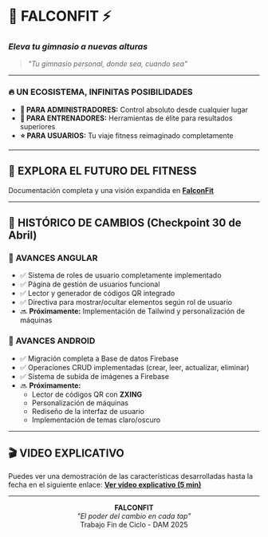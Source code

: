 # 🦅 **FALCONFIT** ⚡
### *Eleva tu gimnasio a nuevas alturas*

> *"Tu gimnasio personal, donde sea, cuando sea"*

---

### 🔥 **UN ECOSISTEMA, INFINITAS POSIBILIDADES**

* **👑 PARA ADMINISTRADORES:** Control absoluto desde cualquier lugar
* **💪 PARA ENTRENADORES:** Herramientas de élite para resultados superiores
* **⭐ PARA USUARIOS:** Tu viaje fitness reimaginado completamente

---

## 🔮 **EXPLORA EL FUTURO DEL FITNESS**

Documentación completa y una visión expandida en [**FalconFit**](https://spot-blender-599.notion.site/FalconFit-Anteproyecto-1c709765661b80608fd1ce0dc778cafa)

---

## 📝 **HISTÓRICO DE CAMBIOS (Checkpoint 30 de Abril)**

### 🔄 **AVANCES ANGULAR**
* ✅ Sistema de roles de usuario completamente implementado
* ✅ Página de gestión de usuarios funcional
* ✅ Lector y generador de códigos QR integrado
* ✅ Directiva para mostrar/ocultar elementos según rol de usuario
* 🔜 **Próximamente:** Implementación de Tailwind y personalización de máquinas

### 📱 **AVANCES ANDROID**
* ✅ Migración completa a Base de datos Firebase
* ✅ Operaciones CRUD implementadas (crear, leer, actualizar, eliminar)
* ✅ Sistema de subida de imágenes a Firebase
* 🔜 **Próximamente:** 
  * Lector de códigos QR con **ZXING**
  * Personalización de máquinas
  * Rediseño de la interfaz de usuario
  * Implementación de temas claro/oscuro

---

## 🎬 **VIDEO EXPLICATIVO**
Puedes ver una demostración de las características desarrolladas hasta la fecha en el siguiente enlace:
[**Ver vídeo explicativo (5 min)**](https://youtu.be/ejemplo-video-explicativo)

---

<p align="center">
<b>FALCONFIT</b><br>
<i>"El poder del cambio en cada tap"</i><br>
Trabajo Fin de Ciclo - DAM 2025
</p
